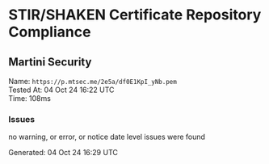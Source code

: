 # STIR/SHAKEN Certificate Repository Compliance

## Martini Security

Name: `https://p.mtsec.me/2e5a/df0E1KpI_yNb.pem`\
Tested At: 04 Oct 24 16:22 UTC\
Time: 108ms

### Issues

no warning, or error, or notice date level issues were found

Generated: 04 Oct 24 16:29 UTC